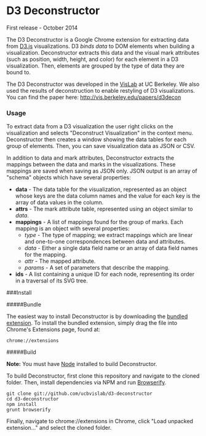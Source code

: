 D3 Deconstructor
=======

First release - October 2014

The D3 Deconstructor is a Google Chrome extension for extracting data from [D3.js](http://d3js.org) visualizations.  D3 _binds data_ to DOM elements when building a visualization.  Deconstructor extracts this data and the visual mark attributes (such as position, width, height, and color) for each element in a D3 visualization.  Then, elements are grouped by the type of data they are bound to.

The D3 Deconstructor was developed in the [VisLab](http://vis.berkeley.edu) at UC Berkeley.  We also used the results of deconstruction to enable restyling of D3 visualizations.  You can find the paper here: http://vis.berkeley.edu/papers/d3decon

### Usage

To extract data from a D3 visualization the user right clicks on the visualization and selects "Deconstruct Visualization" in the context menu.  Deconstructor then creates a window showing the data tables for each group of elements.  Then, you can save visualization data as JSON or CSV.

In addition to data and mark attributes, Deconstructor extracts the mappings between the data and marks in the visualizations.  These mappings are saved when saving as JSON only.  JSON output is an array of "schema" objects which have several properties:

* **data** - The data table for the visualization, represented as an object whose keys are the data column names and the value for each key is the array of data values in the column.
* **attrs** - The mark attribute table, represented using an object similar to *data*.
* **mappings** - A list of mappings found for the group of marks.  Each mapping is an object with several properties:
  * *type* - The type of mapping; we extract mappings which are linear and one-to-one correspondences between data and attributes.
  * *data* - Either a single data field name or an array of data field names for the mapping.
  * *attr* - The mapped attribute.
  * *params* - A set of parameters that describe the mapping.
* **ids** - A list containing a unique ID for each node, representing its order in a traversal of its SVG tree. 

###Install

#####Bundle

The easiest way to install Deconstructor is by downloading the [bundled extension](http://ucbvislab.github.io/d3-deconstructor/d3-deconstructor.crx).
To install the bundled extension, simply drag the file into Chrome's Extensions page, found at:

    chrome://extensions


#####Build

**Note:** You must have [Node](http://nodejs.org/) installed to build Deconstructor.

To build Deconstructor, first clone this repository and navigate to the cloned folder.  Then, install dependencies via NPM and run [Browserify](http://browserify.org/).

    git clone git://github.com/ucbvislab/d3-deconstructor
    cd d3-deconstructor
    npm install
    grunt browserify

Finally, navigate to chrome://extensions in Chrome, click "Load unpacked extension..." and select the cloned folder.
